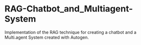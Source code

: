 # RAG-Chatbot_and_Multiagent-System
Implementation of the RAG technique for creating a chatbot and a Multi.agent System created with Autogen.
